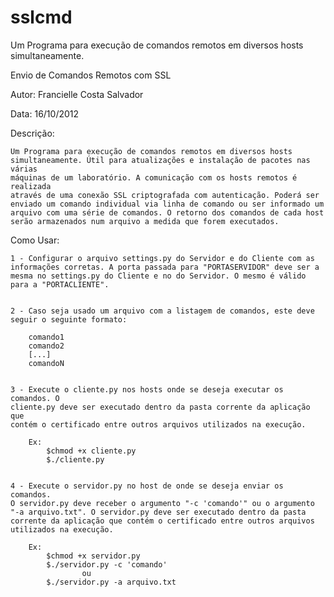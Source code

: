 sslcmd
======

Um Programa para execução de comandos remotos em diversos hosts simultaneamente.

Envio de Comandos Remotos com SSL

Autor: Francielle Costa Salvador

Data: 16/10/2012


Descrição:

    Um Programa para execução de comandos remotos em diversos hosts
    simultaneamente. Útil para atualizações e instalação de pacotes nas várias
    máquinas de um laboratório. A comunicação com os hosts remotos é realizada
    através de uma conexão SSL criptografada com autenticação. Poderá ser
    enviado um comando individual via linha de comando ou ser informado um
    arquivo com uma série de comandos. O retorno dos comandos de cada host
    serão armazenados num arquivo a medida que forem executados.

    
Como Usar:

    1 - Configurar o arquivo settings.py do Servidor e do Cliente com as 
    informações corretas. A porta passada para "PORTASERVIDOR" deve ser a
    mesma no settings.py do Cliente e no do Servidor. O mesmo é válido
    para a "PORTACLIENTE".
    
    
    2 - Caso seja usado um arquivo com a listagem de comandos, este deve 
    seguir o seguinte formato:
    
        comando1
        comando2
        [...]
        comandoN

        
    3 - Execute o cliente.py nos hosts onde se deseja executar os comandos. O
    cliente.py deve ser executado dentro da pasta corrente da aplicação que 
    contém o certificado entre outros arquivos utilizados na execução.
        
        Ex:
            $chmod +x cliente.py
            $./cliente.py
    
    
    4 - Execute o servidor.py no host de onde se deseja enviar os comandos.
    O servidor.py deve receber o argumento "-c 'comando'" ou o argumento 
    "-a arquivo.txt". O servidor.py deve ser executado dentro da pasta 
    corrente da aplicação que contém o certificado entre outros arquivos 
    utilizados na execução.
        
        Ex:
            $chmod +x servidor.py
            $./servidor.py -c 'comando'
                    ou
            $./servidor.py -a arquivo.txt


